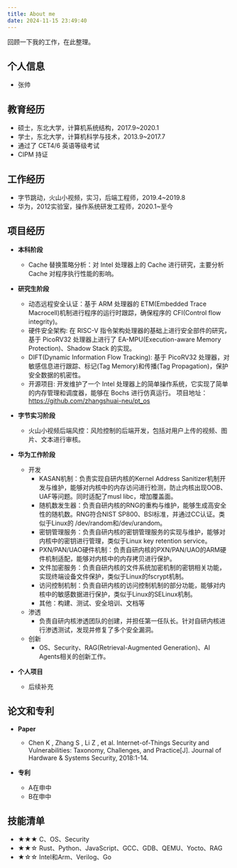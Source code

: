 ```yaml
---
title: About me
date: 2024-11-15 23:49:40
---
```


回顾一下我的工作，在此整理。

## <i class="bi bi-person-circle"></i> 个人信息 

- 张帅

## <i class="bi bi-book"></i> 教育经历

- 硕士，东北大学，计算机系统结构，2017.9~2020.1
- 学士，东北大学，计算机科学与技术，2013.9~2017.7
- 通过了 CET4/6 英语等级考试
- CIPM 持证

## <i class="bi bi-briefcase"></i> 工作经历

- 字节跳动，火山小视频，实习，后端工程师，2019.4~2019.8
- 华为，2012实验室，操作系统研发工程师，2020.1~至今

## <i class="bi bi-terminal-dash"></i> 项目经历

- **本科阶段**
  - Cache 替换策略分析：对 Intel 处理器上的 Cache 进行研究，主要分析 Cache 对程序执行性能的影响。

- **研究生阶段**
  - 动态远程安全认证：基于 ARM 处理器的 ETM(Embedded Trace Macrocell)机制进行程序的运行时跟踪，确保程序的 CFI(Control flow integrity)。
  - 硬件安全架构: 在 RISC-V 指令架构处理器的基础上进行安全部件的研究，基于 PicoRV32 处理器上进行了 EA-MPU(Execution-aware Memory Protection)、Shadow Stack 的实现。
  - DIFT(Dynamic Information Flow Tracking): 基于 PicoRV32 处理器，对敏感信息进行跟踪、标记(Tag Memory)和传播(Tag Propagation)，保护安全数据的机密性。
  - 开源项目: 开发维护了一个 Intel 处理器上的简单操作系统，它实现了简单的内存管理和调度器，能够在 Bochs 进行仿真运行。 项目地址：https://github.com/zhangshuai-neu/pt_os

- **字节实习阶段**
  - 火山小视频后端风控：风险控制的后端开发，包括对用户上传的视频、图片、文本进行审核。

- **华为工作阶段**
  - 开发
    - KASAN机制：负责实现自研内核的Kernel Address Sanitizer机制开发与维护，能够对内核中的内存访问进行检测，防止内核出现OOB、UAF等问题。同时适配了musl libc，增加覆盖面。
    - 随机数发生器：负责自研内核的RNG的重构与维护，能够生成高安全性的随机数。RNG符合NIST SP800、BSI标准，并通过CC认证。类似于Linux的 /dev/random和/dev/urandom。
    - 密钥管理服务：负责自研内核的密钥管理服务的实现与维护，能够对内核中的密钥进行管理，类似于Linux key retention service。
    - PXN/PAN/UAO硬件机制：负责自研内核的PXN/PAN/UAO的ARM硬件机制适配，能够对内核中的内存拷贝进行保护。
    - 文件加密服务：负责自研内核的文件系统加密机制的密钥相关功能，实现终端设备文件保护，类似于Linux的fscrypt机制。
    - 访问控制机制：负责自研内核的访问控制机制的部分功能，能够对内核中的敏感数据进行保护，类似于Linux的SELinux机制。
    - 其他：构建、测试、安全培训、文档等
  - 渗透
    - 负责自研内核渗透团队的创建，并担任第一任队长。针对自研内核进行渗透测试，发现并修复了多个安全漏洞。
  - 创新
    - OS、Security、RAG(Retrieval-Augmented Generation)、AI Agents相关的创新工作。

- **个人项目**
  - 后续补充

## <i class="bi bi-bookmarks"></i> 论文和专利

- **Paper**
  - Chen K , Zhang S , Li Z , et al. Internet-of-Things Security and Vulnerabilities: Taxonomy, Challenges, and Practice[J]. Journal of Hardware & Systems Security, 2018:1-14.

- **专利**
  - A在申中
  - B在申中

## <i class="bi bi-tools"></i> 技能清单

- ★★★ C、OS、Security
- ★★☆ Rust、Python、JavaScript、GCC、GDB、QEMU、Yocto、RAG
- ★☆☆ Intel和Arm、Verilog、Go
